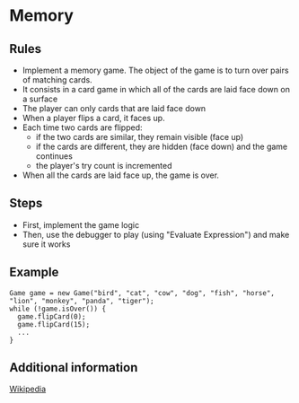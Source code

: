 # Memory

## Rules

- Implement a memory game. The object of the game is to turn over pairs of matching cards.
- It consists in a card game in which all of the cards are laid face down on a surface
- The player can only cards that are laid face down
- When a player flips a card, it faces up.
- Each time two cards are flipped:
    - if the two cards are similar, they remain visible (face up)
    - if the cards are different, they are hidden (face down) and the game continues
    - the player's try count is incremented
- When all the cards are laid face up, the game is over.

## Steps

- First, implement the game logic
- Then, use the debugger to play (using "Evaluate Expression") and make sure it works

## Example

```
Game game = new Game("bird", "cat", "cow", "dog", "fish", "horse", "lion", "monkey", "panda", "tiger");
while (!game.isOver()) {
  game.flipCard(0);
  game.flipCard(15);
  ...
}
```

## Additional information

[Wikipedia](http://en.wikipedia.org/wiki/Concentration_%28game%29)
